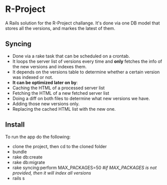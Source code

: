 # R-Project

A Rails solution for the R-Project challange. It's done via one DB model that stores all the versions, and markes the latest of them.

## Syncing

* Done via a rake task that can be scheduled on a crontab.
* It loops the server list of versions every time and **only** fetches the info of the new versions and indexes them. 
* It depends on the versions table to determine whether a certain version was indexed or not.
* **It can be optimized later on by**:
 * Caching the HTML of a processed server list
 * Fetching the HTML of a new fetched server list
 * Doing a diff on both files to determine what new versions we have.
 * Adding those new versions only.
 * Replacing the cached HTML list with the new one.



## Install

To run the app do the following:

* clone the project, then cd to the cloned folder
* bundle
* rake db:create
* rake db:migrate
* rake syncing:perform MAX_PACKAGES=50 *#if MAX_PACKAGES is not provided, then it will index all versions*
* rails s
